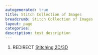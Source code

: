 ```yaml
---
autogenerated: true
title: Stitch Collection of Images
breadcrumb: Stitch Collection of Images
layout: page
categories: 
description: test description
---
```


1.  REDIRECT [Stitching 2D/3D](Stitching_2D/3D "wikilink")

